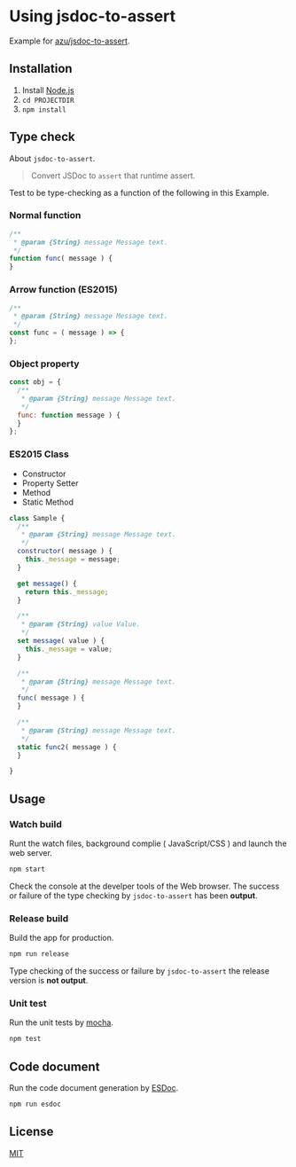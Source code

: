 # Using jsdoc-to-assert

Example for [azu/jsdoc-to-assert](https://github.com/azu/jsdoc-to-assert).

## Installation

1. Install [Node.js](https://nodejs.org/)
2. `cd PROJECTDIR`
3. `npm install`

## Type check

About `jsdoc-to-assert`.

> Convert JSDoc to `assert` that runtime assert.

Test to be type-checking as a function of the following in this Example.

### Normal function

```js
/**
 * @param {String} message Message text.
 */
function func( message ) {
}
```

### Arrow function (ES2015)

```js
/**
 * @param {String} message Message text.
 */
const func = ( message ) => {
};
```


### Object property

```js
const obj = {
  /**
   * @param {String} message Message text.
   */
  func: function message ) {
  }
};
```

### ES2015 Class

* Constructor
* Property Setter
* Method
* Static Method

```js
class Sample {
  /**
   * @param {String} message Message text.
   */
  constructor( message ) {
    this._message = message;
  }

  get message() {
    return this._message;
  }

  /**
   * @param {String} value Value.
   */
  set message( value ) {
    this._message = value;
  }

  /**
   * @param {String} message Message text.
   */
  func( message ) {
  }

  /**
   * @param {String} message Message text.
   */
  static func2( message ) {
  }

}
```

## Usage

### Watch build

Runt the watch files, background complie ( JavaScript/CSS ) and launch the web server.

```bash
npm start
```

Check the console at the develper tools of the Web browser. The success or failure of the type checking by `jsdoc-to-assert` has been **output**.

### Release build

Build the app for production.

```bash
npm run release
```
Type checking of the success or failure by `jsdoc-to-assert` the release version is **not output**.

### Unit test

Run the unit tests by [mocha](https://mochajs.org/).

```bash
npm test
```

## Code document

Run the code document generation by [ESDoc](https://esdoc.org/).

```bash
npm run esdoc
```

## License

[MIT](LICENSE)
